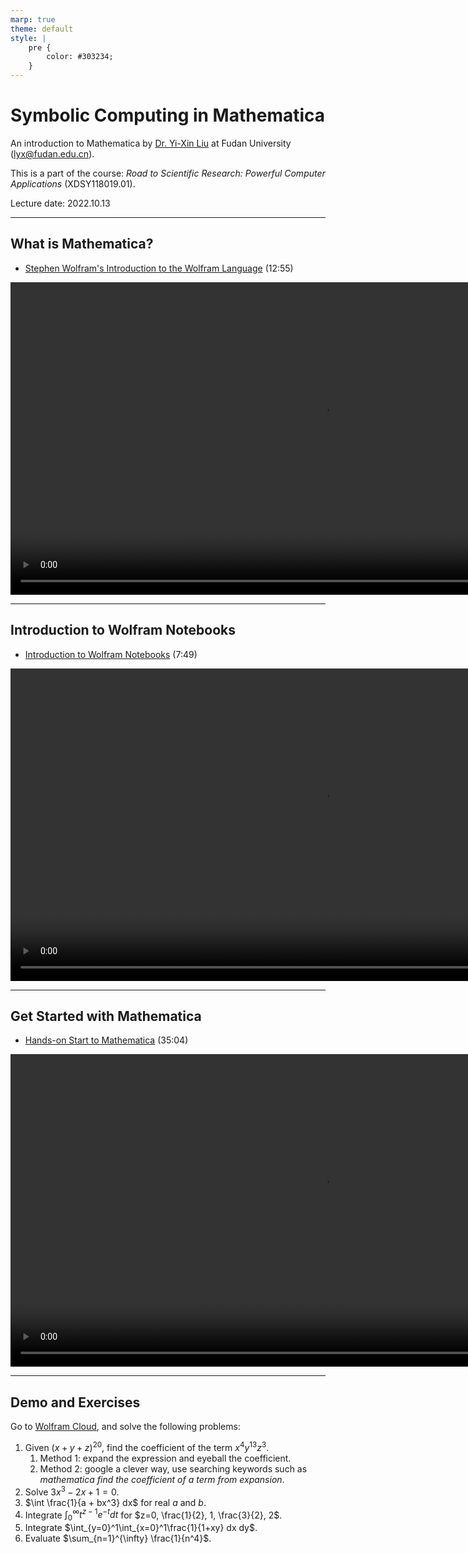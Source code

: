 ```yaml
---
marp: true
theme: default
style: |
    pre {
        color: #303234;
    }
---
```


<!--
backgroundColor: #191a2e
color: skyblue
-->
# Symbolic Computing in Mathematica

An introduction to Mathematica by [Dr. Yi-Xin Liu](http://www.yxliu.group) at Fudan University (lyx@fudan.edu.cn).

This is a part of the course: *Road to Scientific Research: Powerful Computer Applications* (XDSY118019.01).

Lecture date: 2022.10.13

---

<!-- _paginate: true -->
## What is Mathematica?

- [Stephen Wolfram's Introduction to the Wolfram Language](https://youtu.be/_P9HqHVPeik) (12:55)

<video height="500" controls>
    <source src="mathematica_introduction.mp4">
</video>

---

## Introduction to Wolfram Notebooks

- [Introduction to Wolfram Notebooks](https://youtu.be/9Tc_FQbDYA4) (7:49)

<video height="500" controls>
    <source src="mathematica_notebook.mp4">
</video>
 
---

## Get Started with Mathematica

- [Hands-on Start to Mathematica](https://youtu.be/HwX34l9E8Ts) (35:04)

<video height="500" controls>
    <source src="mathematica_start.mp4">
</video>

---

## Demo and Exercises

Go to [Wolfram Cloud](https://www.wolframcloud.com), and solve the following problems:

1. Given $(x + y + z)^{20}$, find the coefficient of the term $x^4y^{13}z^3$.
   1. Method 1: expand the expression and eyeball the coefficient.
   2. Method 2: google a clever way, use searching keywords such as _mathematica find the coefficient of a term from expansion_.
2. Solve $3x^3 - 2x + 1 = 0$.
3. $\int \frac{1}{a + bx^3} dx$ for real $a$ and $b$.
4. Integrate $\int_0^{\infty} t^{z-1}e^{-t} dt$ for $z=0, \frac{1}{2}, 1, \frac{3}{2}, 2$.
5. Integrate $\int_{y=0}^1\int_{x=0}^1\frac{1}{1+xy} dx dy$.
6. Evaluate $\sum_{n=1}^{\infty} \frac{1}{n^4}$.
